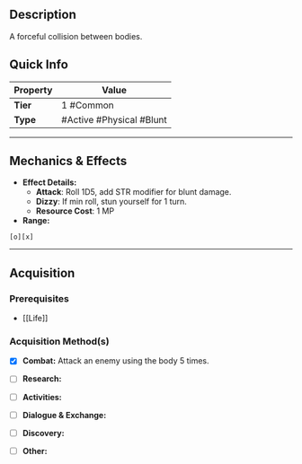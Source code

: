 ## Description
 A forceful collision between bodies.

## Quick Info
| Property | Value                    |
| -------- | ------------------------ |
| **Tier** | 1 #Common                |
| **Type** | #Active #Physical #Blunt |

---

## Mechanics & Effects
- **Effect Details:**
    - **Attack**: Roll 1D5, add STR modifier for blunt damage.
    - **Dizzy**: If min roll, stun yourself for 1 turn.
    - **Resource Cost**: 1 MP
- **Range:**
```
[o][x]
```

---

## Acquisition
### Prerequisites
- [[Life]]

### Acquisition Method(s)
- [x] **Combat:** Attack an enemy using the body 5 times.
- [ ] **Research:** 
- [ ] **Activities:** 
- [ ] **Dialogue & Exchange:** 
- [ ] **Discovery:** 
- [ ] **Other:** 

